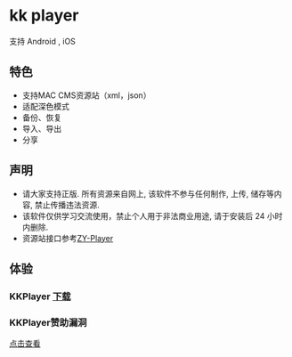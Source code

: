 # kk player

支持 Android , iOS

## 特色

* 支持MAC CMS资源站（xml，json）
* 适配深色模式
* 备份、恢复
* 导入、导出
* 分享

## 声明

* 请大家支持正版. 所有资源来自网上, 该软件不参与任何制作, 上传, 储存等内容, 禁止传播违法资源.
* 该软件仅供学习交流使用，禁止个人用于非法商业用途, 请于安装后 24 小时内删除.
* 资源站接口参考[ZY-Player](https://github.com/Hunlongyu/ZY-Player)

## 体验

### KKPlayer [下载](https://github.com/npljy/KKPlayer-APP/releases)

 ### KKPlayer赞助漏洞
[点击查看](https://github.com/vfdeclnc/KKPlayer-APP/blob/main/bug-vip.md)
